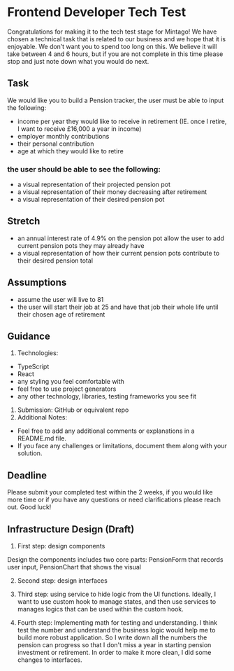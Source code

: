 # Frontend Developer Tech Test

Congratulations for making it to the tech test stage for Mintago! We have chosen a
technical task that is related to our business and we hope that it is enjoyable. We
don’t want you to spend too long on this. We believe it will take between 4 and 6
hours, but if you are not complete in this time please stop and just note down what
you would do next.

## Task
We would like you to build a Pension tracker, the user must be able to input the
following:
- income per year they would like to receive in retirement (IE. once I retire, I want to receive £16,000 a year in income)
- employer monthly contributions
- their personal contribution
- age at which they would like to retire

### the user should be able to see the following:
- a visual representation of their projected pension pot
- a visual representation of their money decreasing after retirement
- a visual representation of their desired pension pot

## Stretch
- an annual interest rate of 4.9% on the pension pot
allow the user to add current pension pots they may already have
- a visual representation of how their current pension pots contribute to their desired pension total


## Assumptions
- assume the user will live to 81
- the user will start their job at 25 and have that job their whole life until their chosen age of retirement

## Guidance

1.  Technologies:
- TypeScript
- React
- any styling you feel comfortable with
- feel free to use project generators
- any other technology, libraries, testing frameworks you see fit
1. Submission:
GitHub or equivalent repo
1. Additional Notes:
- Feel free to add any additional comments or explanations in a README.md
file.
- If you face any challenges or limitations, document them along with your solution.

## Deadline
Please submit your completed test within the 2 weeks, if you would like more time or
if you have any questions or need clarifications please reach out. Good luck!


## Infrastructure Design (Draft)
1. First step: design components

Design the components includes two core parts: PensionForm that records user input, PensionChart that shows the visual

2. Second step: design interfaces



3. Third step: using service to hide logic from the UI functions. Ideally, I want to use custom hook to manage states, and then use services to manages logics that can be used within the custom hook.

4. Fourth step: Implementing math for testing and understanding. I think test the number and understand the business logic would help me to build more robust application. So I write down all the numbers the pension can progress so that I don't miss a year in starting pension investment or retirement. In order to make it more clean, I did some changes to interfaces.
